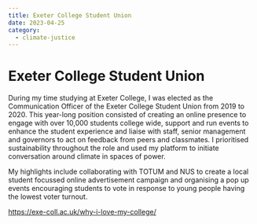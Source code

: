 ```yaml
---
title: Exeter College Student Union
date: 2023-04-25
category:
  - climate-justice
---
```

# Exeter College Student Union

During my time studying at Exeter College, I was elected as the Communication Officer of the Exeter College Student Union from 2019 to 2020. This year-long position consisted of creating an online presence to engage with over 10,000 students college wide, support and run events to enhance the student experience and liaise with staff, senior management and governors to act on feedback from peers and classmates. I prioritised sustainability throughout the role and used my platform to initiate conversation around climate in spaces of power.

My highlights include collaborating with TOTUM and NUS to create a local student focussed online advertisement campaign and organising a pop up events encouraging students to vote in response to young people having the lowest voter turnout.

<https://exe-coll.ac.uk/why-i-love-my-college/>